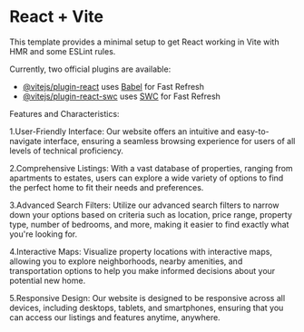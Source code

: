 # React + Vite

This template provides a minimal setup to get React working in Vite with HMR and some ESLint rules.

Currently, two official plugins are available:

- [@vitejs/plugin-react](https://github.com/vitejs/vite-plugin-react/blob/main/packages/plugin-react/README.md) uses [Babel](https://babeljs.io/) for Fast Refresh
- [@vitejs/plugin-react-swc](https://github.com/vitejs/vite-plugin-react-swc) uses [SWC](https://swc.rs/) for Fast Refresh

Features and Characteristics:


1.User-Friendly Interface: Our website offers an intuitive and easy-to-navigate interface, ensuring a seamless browsing experience for users of all levels of technical proficiency.

2.Comprehensive Listings: With a vast database of properties, ranging from apartments to estates, users can explore a wide variety of options to find the perfect home to fit their needs and preferences.

3.Advanced Search Filters: Utilize our advanced search filters to narrow down your options based on criteria such as location, price range, property type, number of bedrooms, and more, making it easier to find exactly what you're looking for.

4.Interactive Maps: Visualize property locations with interactive maps, allowing you to explore neighborhoods, nearby amenities, and transportation options to help you make informed decisions about your potential new home.

5.Responsive Design: Our website is designed to be responsive across all devices, including desktops, tablets, and smartphones, ensuring that you can access our listings and features anytime, anywhere.

